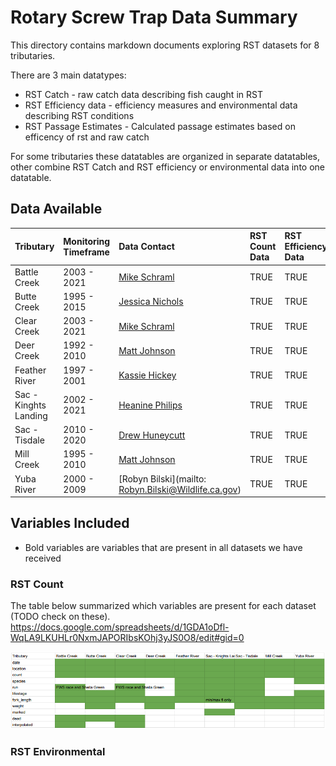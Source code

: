 
# Rotary Screw Trap Data Summary 

This directory contains markdown documents exploring RST datasets for 8 tributaries. 

There are 3 main datatypes:

* RST Catch - raw catch data describing fish caught in RST 
* RST Efficiency data - efficiency measures and environmental data describing RST conditions 
* RST Passage Estimates - Calculated passage estimates based on efficency of rst and raw catch 

For some tributaries these datatables are organized in separate datatables, other combine RST Catch and RST efficiency or environmental data into one datatable.


## Data Available

| Tributary | Monitoring Timeframe | Data Contact | RST Count Data | RST Efficiency Data | RST Passage Estimates | Passage Estimate Methodology |
| :--------- | :------------ | :------------ | :----------- | :-----------| :----------- | :----------- |
| Battle Creek | 2003 - 2021 | [Mike Schraml](mailto:mike_schraml@fws.gov)  | TRUE | TRUE | TRUE | [R script](https://github.com/FlowWest/JPE-datasets/blob/main/scripts/rst/battle-creek/Daily%20Passage.R) |
| Butte Creek | 1995 - 2015 | [Jessica Nichols](Jessica.Nichols@Wildlife.ca.gov) | TRUE | TRUE | FALSE | NA |
| Clear Creek | 2003 - 2021 | [Mike Schraml](mailto:mike_schraml@fws.gov)  | TRUE | TRUE | TRUE | [R script](https://github.com/FlowWest/JPE-datasets/blob/main/scripts/rst/battle-creek/Daily%20Passage.R) |
| Deer Creek | 1992 - 2010 | [Matt Johnson](mailto:Matt.Johnson@wildlife.ca.gov) | TRUE | TRUE | FALSE | NA |
| Feather River | 1997 - 2001 | [Kassie Hickey](mailto:KHickey@psmfc.org) | TRUE | TRUE | FALSE | NA | 
| Sac - Kinghts Landing | 2002 - 2021 | [Heanine Philips](mailto:Jeanine.Phillips@wildlife.ca.gov) | TRUE | TRUE | ? | NA |
| Sac - Tisdale | 2010 - 2020 | [Drew Huneycutt](mailto:andrew.huneycutt@wildlife.ca.gov) | TRUE | TRUE | ? | NA |
| Mill Creek | 1995 - 2010 | [Matt Johnson](mailto:Matt.Johnson@wildlife.ca.gov) | TRUE | TRUE | FALSE | NA |
| Yuba River | 2000 - 2009 | [Robyn Bilski](mailto: Robyn.Bilski@Wildlife.ca.gov) | TRUE | TRUE | FALSE | NA | 

## Variables Included 

* Bold variables are variables that are present in all datasets we have received 

### RST Count 

The table below summarized which variables are present for each dataset (TODO check on these). https://docs.google.com/spreadsheets/d/1GDA1oDfl-WqLA9LKUHLr0NxmJAPORIbsKOhj3yJS0O8/edit#gid=0


![](figures/rst_catch_variables.png)

### RST Environmental 

